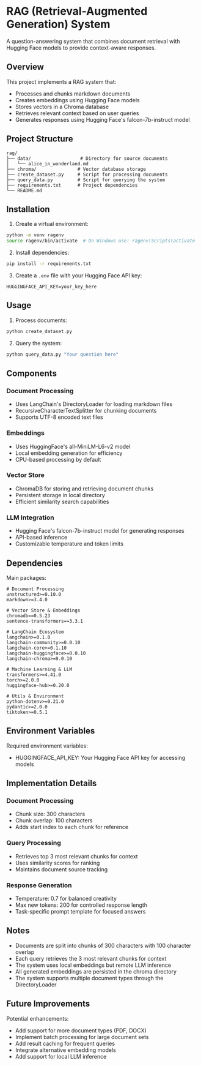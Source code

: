 # RAG (Retrieval-Augmented Generation) System

A question-answering system that combines document retrieval with Hugging Face models to provide context-aware responses.

## Overview

This project implements a RAG system that:
- Processes and chunks markdown documents
- Creates embeddings using Hugging Face models
- Stores vectors in a Chroma database
- Retrieves relevant context based on user queries
- Generates responses using Hugging Face's falcon-7b-instruct model

## Project Structure
```
rag/
├── data/                  # Directory for source documents
│   └── alice_in_wonderland.md
├── chroma/               # Vector database storage
├── create_dataset.py     # Script for processing documents
├── query_data.py         # Script for querying the system
├── requirements.txt      # Project dependencies
└── README.md
```

## Installation

1. Create a virtual environment:
```bash
python -m venv ragenv
source ragenv/bin/activate  # On Windows use: ragenv\Scripts\activate
```

2. Install dependencies:
```bash
pip install -r requirements.txt
```

3. Create a `.env` file with your Hugging Face API key:
```
HUGGINGFACE_API_KEY=your_key_here
```

## Usage

1. Process documents:
```bash
python create_dataset.py
```

2. Query the system:
```bash
python query_data.py "Your question here"
```

## Components

### Document Processing
- Uses LangChain's DirectoryLoader for loading markdown files
- RecursiveCharacterTextSplitter for chunking documents
- Supports UTF-8 encoded text files

### Embeddings
- Uses HuggingFace's all-MiniLM-L6-v2 model
- Local embedding generation for efficiency
- CPU-based processing by default

### Vector Store
- ChromaDB for storing and retrieving document chunks
- Persistent storage in local directory
- Efficient similarity search capabilities

### LLM Integration
- Hugging Face's falcon-7b-instruct model for generating responses
- API-based inference
- Customizable temperature and token limits

## Dependencies

Main packages:
```
# Document Processing
unstructured>=0.10.0
markdown>=3.4.0

# Vector Store & Embeddings
chromadb==0.5.23
sentence-transformers==3.3.1

# LangChain Ecosystem
langchain>=0.1.0
langchain-community>=0.0.10
langchain-core>=0.1.10
langchain-huggingface>=0.0.10
langchain-chroma>=0.0.10

# Machine Learning & LLM
transformers>=4.41.0
torch>=2.0.0
huggingface-hub>=0.20.0

# Utils & Environment
python-dotenv>=0.21.0
pydantic>=2.0.0
tiktoken>=0.5.1
```

## Environment Variables

Required environment variables:
- HUGGINGFACE_API_KEY: Your Hugging Face API key for accessing models

## Implementation Details

### Document Processing
- Chunk size: 300 characters
- Chunk overlap: 100 characters
- Adds start index to each chunk for reference

### Query Processing
- Retrieves top 3 most relevant chunks for context
- Uses similarity scores for ranking
- Maintains document source tracking

### Response Generation
- Temperature: 0.7 for balanced creativity
- Max new tokens: 200 for controlled response length
- Task-specific prompt template for focused answers

## Notes

- Documents are split into chunks of 300 characters with 100 character overlap
- Each query retrieves the 3 most relevant chunks for context
- The system uses local embeddings but remote LLM inference
- All generated embeddings are persisted in the chroma directory
- The system supports multiple document types through the DirectoryLoader

## Future Improvements

Potential enhancements:
- Add support for more document types (PDF, DOCX)
- Implement batch processing for large document sets
- Add result caching for frequent queries
- Integrate alternative embedding models
- Add support for local LLM inference